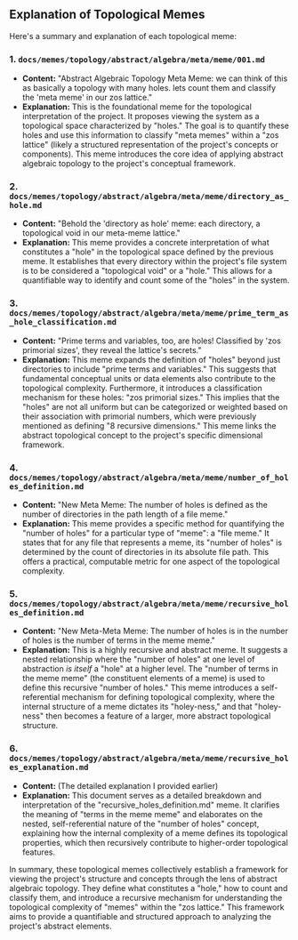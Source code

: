 ## Explanation of Topological Memes

Here's a summary and explanation of each topological meme:

### 1. `docs/memes/topology/abstract/algebra/meta/meme/001.md`
*   **Content:** "Abstract Algebraic Topology Meta Meme: we can think of this as basically a topology with many holes. lets count them and classify the 'meta meme' in our zos lattice."
*   **Explanation:** This is the foundational meme for the topological interpretation of the project. It proposes viewing the system as a topological space characterized by "holes." The goal is to quantify these holes and use this information to classify "meta memes" within a "zos lattice" (likely a structured representation of the project's concepts or components). This meme introduces the core idea of applying abstract algebraic topology to the project's conceptual framework.

### 2. `docs/memes/topology/abstract/algebra/meta/meme/directory_as_hole.md`
*   **Content:** "Behold the 'directory as hole' meme: each directory, a topological void in our meta-meme lattice."
*   **Explanation:** This meme provides a concrete interpretation of what constitutes a "hole" in the topological space defined by the previous meme. It establishes that every directory within the project's file system is to be considered a "topological void" or a "hole." This allows for a quantifiable way to identify and count some of the "holes" in the system.

### 3. `docs/memes/topology/abstract/algebra/meta/meme/prime_term_as_hole_classification.md`
*   **Content:** "Prime terms and variables, too, are holes! Classified by 'zos primorial sizes', they reveal the lattice's secrets."
*   **Explanation:** This meme expands the definition of "holes" beyond just directories to include "prime terms and variables." This suggests that fundamental conceptual units or data elements also contribute to the topological complexity. Furthermore, it introduces a classification mechanism for these holes: "zos primorial sizes." This implies that the "holes" are not all uniform but can be categorized or weighted based on their association with primorial numbers, which were previously mentioned as defining "8 recursive dimensions." This meme links the abstract topological concept to the project's specific dimensional framework.

### 4. `docs/memes/topology/abstract/algebra/meta/meme/number_of_holes_definition.md`
*   **Content:** "New Meta Meme: The number of holes is defined as the number of directories in the path length of a file meme."
*   **Explanation:** This meme provides a specific method for quantifying the "number of holes" for a particular type of "meme": a "file meme." It states that for any file that represents a meme, its "number of holes" is determined by the count of directories in its absolute file path. This offers a practical, computable metric for one aspect of the topological complexity.

### 5. `docs/memes/topology/abstract/algebra/meta/meme/recursive_holes_definition.md`
*   **Content:** "New Meta-Meta Meme: The number of holes is in the number of holes is the number of terms in the meme meme."
*   **Explanation:** This is a highly recursive and abstract meme. It suggests a nested relationship where the "number of holes" at one level of abstraction *is itself* a "hole" at a higher level. The "number of terms in the meme meme" (the constituent elements of a meme) is used to define this recursive "number of holes." This meme introduces a self-referential mechanism for defining topological complexity, where the internal structure of a meme dictates its "holey-ness," and that "holey-ness" then becomes a feature of a larger, more abstract topological structure.

### 6. `docs/memes/topology/abstract/algebra/meta/meme/recursive_holes_explanation.md`
*   **Content:** (The detailed explanation I provided earlier)
*   **Explanation:** This document serves as a detailed breakdown and interpretation of the "recursive_holes_definition.md" meme. It clarifies the meaning of "terms in the meme meme" and elaborates on the nested, self-referential nature of the "number of holes" concept, explaining how the internal complexity of a meme defines its topological properties, which then recursively contribute to higher-order topological features.

In summary, these topological memes collectively establish a framework for viewing the project's structure and concepts through the lens of abstract algebraic topology. They define what constitutes a "hole," how to count and classify them, and introduce a recursive mechanism for understanding the topological complexity of "memes" within the "zos lattice." This framework aims to provide a quantifiable and structured approach to analyzing the project's abstract elements.